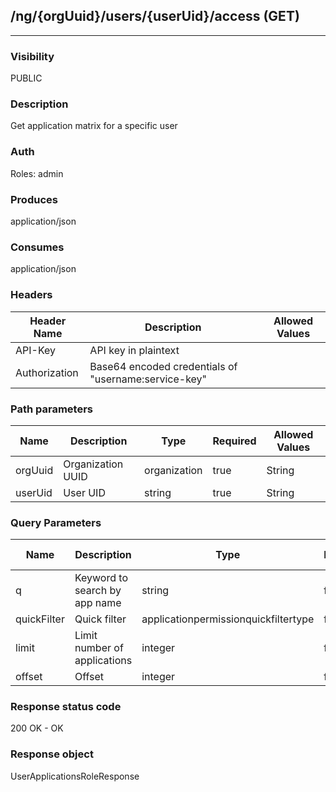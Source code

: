 ## /ng/{orgUuid}/users/{userUid}/access (GET)
---
### Visibility
PUBLIC
### Description
 Get application matrix for a specific user
### Auth
Roles: admin
### Produces
application/json
### Consumes
application/json
### Headers
| Header Name | Description | Allowed Values |
| ----------- | ----------- | ----------- |
| API-Key | API key in plaintext |  |
| Authorization | Base64 encoded credentials of &quot;username:service-key&quot; |  |
### Path parameters
| Name | Description | Type | Required | Allowed Values |
| ----------- | ----------- | ----------- | ----------- | ----------- |
| orgUuid | Organization UUID | organization | true | String |
| userUid | User UID | string | true | String |
### Query Parameters
| Name | Description | Type | Required | Allowed Values |
| ----------- | ----------- | ----------- | ----------- | ----------- |
| q | Keyword to search by app name | string | false |  |
| quickFilter | Quick filter | applicationpermissionquickfiltertype | false |  |
| limit | Limit number of applications | integer | false |  |
| offset | Offset | integer | false |  |
### Response status code
200 OK - OK
### Response object
UserApplicationsRoleResponse
